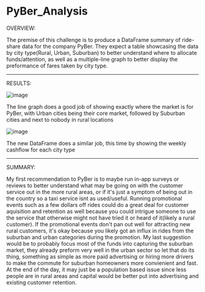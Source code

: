 # PyBer_Analysis
OVERVIEW:

The premise of this challenge is to produce a DataFrame summary of ride-share data for the company PyBer. They expect a table showcasing the data by city type(Rural, Urban, Suburban) to better understand where to allocate funds/attention, as well as a multiple-line graph to better display the preformance of fares taken by city type.

---

RESULTS:

![image](https://user-images.githubusercontent.com/105184244/179712475-5a23874c-2b2b-4afa-b14d-7fab7e78ea7f.png)

The line graph does a good job of showing exactly where the market is for PyBer, with Urban cities being their core market, followed by Suburban cities and next to nobody in rural locations

![image](https://user-images.githubusercontent.com/105184244/179714284-26ccaea3-ba15-45e2-a45c-903472a3a33c.png)

The new DataFrame does a similar job, this time by showing the weekly cashflow for each city type  

---

SUMMARY:

My first recommendation to PyBer is to maybe run in-app surveys or reviews to better understand what may be going on with the customer service out in the more rural areas, or if it's just a symptom of being out in the country so a taxi service isnt as used/useful. Running promotional events such as a few dollars off rides could do a great deal for customer aquisition and retention as well because you could intrigue someone to use the service that otherwise might not have tried it or heard of it(likely a rural customer). If the promotional events don't pan out well for attracting new rural customers, it's okay because you likely got an influx in rides from the suburban and urban categories during the promotion. My last suggestion would be to probably focus most of the funds into capturing the suburban market, they already preform very well in the urban sector so let that do its thing, something as simple as more paid advertising or hiring more drivers to make the commute for suburban homeowners more convienient and fast.
At the end of the day, it may just be a population based issue since less people are in rural areas and capital would be better put into advertising and existing customer retention.
